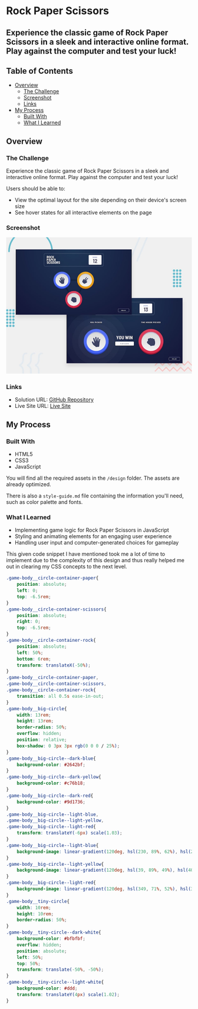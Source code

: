 # Rock Paper Scissors

## Experience the classic game of Rock Paper Scissors in a sleek and interactive online format. Play against the computer and test your luck!

## Table of Contents

- [Overview](#overview)
  - [The Challenge](#the-challenge)
  - [Screenshot](#screenshot)
  - [Links](#links)
- [My Process](#my-process)
  - [Built With](#built-with)
  - [What I Learned](#what-i-learned)



## Overview

### The Challenge

Experience the classic game of Rock Paper Scissors in a sleek and interactive online format. Play against the computer and test your luck!

Users should be able to:

- View the optimal layout for the site depending on their device's screen size
- See hover states for all interactive elements on the page

### Screenshot

![Design Preview](./design/desktop-preview.jpg)

### Links

- Solution URL: [GitHub Repository](https://github.com/ankita-rath/StaxTech)
- Live Site URL: [Live Site](https://rock-paper-scissors-frontend.netlify.app/)

## My Process

### Built With

- HTML5
- CSS3
- JavaScript

You will find all the required assets in the `/design` folder. The assets are already optimized.

There is also a `style-guide.md` file containing the information you'll need, such as color palette and fonts.

### What I Learned

- Implementing game logic for Rock Paper Scissors in JavaScript
- Styling and animating elements for an engaging user experience
- Handling user input and computer-generated choices for gameplay

This given code snippet I have mentioned took me a lot of time to implement due to the complexity of this design and thus really helped me out in clearing my CSS concepts to the next level.

```css
.game-body__circle-container-paper{
    position: absolute;
    left: 0;
    top: -6.5rem;
}
.game-body__circle-container-scissors{
    position: absolute;
    right: 0;
    top: -6.5rem;
}
.game-body__circle-container-rock{
    position: absolute;
    left: 50%;
    bottom: 6rem;
    transform: translateX(-50%);
}
.game-body__circle-container-paper,
.game-body__circle-container-scissors,
.game-body__circle-container-rock{
    transition: all 0.5s ease-in-out;
}
.game-body__big-circle{
    width: 13rem;
    height: 13rem;
    border-radius: 50%;
    overflow: hidden;
    position: relative;
    box-shadow: 0 3px 3px rgb(0 0 0 / 25%);
}
.game-body__big-circle--dark-blue{
    background-color: #2642bf;
}
.game-body__big-circle--dark-yellow{
    background-color: #c76b18;
}
.game-body__big-circle--dark-red{
    background-color: #9d1736;
}
.game-body__big-circle--light-blue,
.game-body__big-circle--light-yellow,
.game-body__big-circle--light-red{
    transform: translateY(-6px) scale(1.03);
}
.game-body__big-circle--light-blue{
    background-image: linear-gradient(120deg, hsl(230, 89%, 62%), hsl(230, 89%, 65%));
}
.game-body__big-circle--light-yellow{
    background-image: linear-gradient(120deg, hsl(39, 89%, 49%), hsl(40, 84%, 53%));
}
.game-body__big-circle--light-red{
    background-image: linear-gradient(120deg, hsl(349, 71%, 52%), hsl(349, 70%, 56%));
}
.game-body__tiny-circle{
    width: 10rem;
    height: 10rem;
    border-radius: 50%;
}
.game-body__tiny-circle--dark-white{
    background-color: #bfbfbf;
    overflow: hidden;
    position: absolute;
    left: 50%;
    top: 50%;
    transform: translate(-50%, -50%);
}
.game-body__tiny-circle--light-white{
    background-color: #ddd;
    transform: translateY(4px) scale(1.02);
}
```




